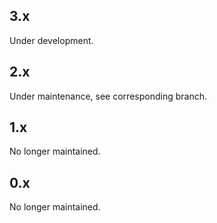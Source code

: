 ## 3.x

Under development.

## 2.x

Under maintenance, see corresponding branch.

## 1.x

No longer maintained.

## 0.x

No longer maintained.
